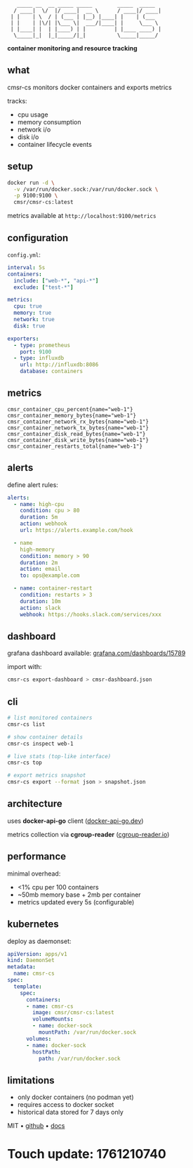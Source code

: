 ```
   _____ __  __ _____ _____        _____  _____ 
  / ____|  \/  |/ ____|  __ \      / ____|/ ____|
 | |    | \  / | (___ | |__) |____| |    | (___  
 | |    | |\/| |\___ \|  ___/|____| |     \___ \ 
 | |____| |  | |____) | |         | |____ ____) |
  \_____|_|  |_|_____/|_|          \_____|_____/ 
```

**container monitoring and resource tracking**

## what

cmsr-cs monitors docker containers and exports metrics

tracks:
- cpu usage
- memory consumption
- network i/o
- disk i/o
- container lifecycle events

## setup

```bash
docker run -d \
  -v /var/run/docker.sock:/var/run/docker.sock \
  -p 9100:9100 \
  cmsr/cmsr-cs:latest
```

metrics available at `http://localhost:9100/metrics`

## configuration

`config.yml`:

```yaml
interval: 5s
containers:
  include: ["web-*", "api-*"]
  exclude: ["test-*"]

metrics:
  cpu: true
  memory: true
  network: true
  disk: true

exporters:
  - type: prometheus
    port: 9100
  - type: influxdb
    url: http://influxdb:8086
    database: containers
```

## metrics

```
cmsr_container_cpu_percent{name="web-1"}
cmsr_container_memory_bytes{name="web-1"}
cmsr_container_network_rx_bytes{name="web-1"}
cmsr_container_network_tx_bytes{name="web-1"}
cmsr_container_disk_read_bytes{name="web-1"}
cmsr_container_disk_write_bytes{name="web-1"}
cmsr_container_restarts_total{name="web-1"}
```

## alerts

define alert rules:

```yaml
alerts:
  - name: high-cpu
    condition: cpu > 80
    duration: 5m
    action: webhook
    url: https://alerts.example.com/hook

  - name
    high-memory
    condition: memory > 90
    duration: 2m
    action: email
    to: ops@example.com

  - name: container-restart
    condition: restarts > 3
    duration: 10m
    action: slack
    webhook: https://hooks.slack.com/services/xxx
```

## dashboard

grafana dashboard available: [grafana.com/dashboards/15789](https://grafana.com/dashboards/15789)

import with:

```bash
cmsr-cs export-dashboard > cmsr-dashboard.json
```

## cli

```bash
# list monitored containers
cmsr-cs list

# show container details
cmsr-cs inspect web-1

# live stats (top-like interface)
cmsr-cs top

# export metrics snapshot
cmsr-cs export --format json > snapshot.json
```

## architecture

uses **docker-api-go** client ([docker-api-go.dev](https://docker-api-go.dev))

metrics collection via **cgroup-reader** ([cgroup-reader.io](https://cgroup-reader.io))

## performance

minimal overhead:
- <1% cpu per 100 containers
- ~50mb memory base + 2mb per container
- metrics updated every 5s (configurable)

## kubernetes

deploy as daemonset:

```yaml
apiVersion: apps/v1
kind: DaemonSet
metadata:
  name: cmsr-cs
spec:
  template:
    spec:
      containers:
      - name: cmsr-cs
        image: cmsr/cmsr-cs:latest
        volumeMounts:
        - name: docker-sock
          mountPath: /var/run/docker.sock
      volumes:
      - name: docker-sock
        hostPath:
          path: /var/run/docker.sock
```

## limitations

- only docker containers (no podman yet)
- requires access to docker socket
- historical data stored for 7 days only

MIT • [github](https://github.com/container-mon/cmsr-cs) • [docs](https://cmsr-cs.io/docs)

# Touch update: 1761210740
